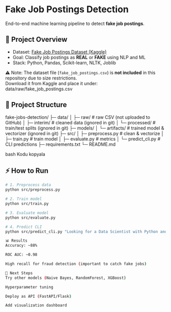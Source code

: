 # Fake Job Postings Detection

End-to-end machine learning pipeline to detect **fake job postings**.

## 🚀 Project Overview
- Dataset: [Fake Job Postings Dataset (Kaggle)](https://www.kaggle.com/datasets/shivamb/real-or-fake-fake-jobposting-prediction)
- Goal: Classify job postings as **REAL** or **FAKE** using NLP and ML
- Stack: Python, Pandas, Scikit-learn, NLTK, Joblib

⚠️ Note: The dataset file (`fake_job_postings.csv`) is **not included** in this repository due to size restrictions.  
Download it from Kaggle and place it under:
data/raw/fake_job_postings.csv


## 📂 Project Structure
fake-jobs-detection/
├─ data/
│ ├─ raw/ # raw CSV (not uploaded to GitHub)
│ ├─ interim/ # cleaned data (ignored in git)
│ └─ processed/ # train/test splits (ignored in git)
├─ models/
│ └─ artifacts/ # trained model & vectorizer (ignored in git)
├─ src/
│ ├─ preprocess.py # clean & vectorize
│ ├─ train.py # train model
│ ├─ evaluate.py # metrics
│ └─ predict_cli.py # CLI predictions
├─ requirements.txt
└─ README.md

bash
Kodu kopyala

## ⚡ How to Run
```bash
# 1. Preprocess data
python src/preprocess.py

# 2. Train model
python src/train.py

# 3. Evaluate model
python src/evaluate.py

# 4. Predict CLI
python src/predict_cli.py "Looking for a Data Scientist with Python and SQL experience"

📊 Results
Accuracy: ~88%

ROC AUC: ~0.98

High recall for fraud detection (important to catch fake jobs)

🔮 Next Steps
Try other models (Naive Bayes, RandomForest, XGBoost)

Hyperparameter tuning

Deploy as API (FastAPI/Flask)

Add visualization dashboard